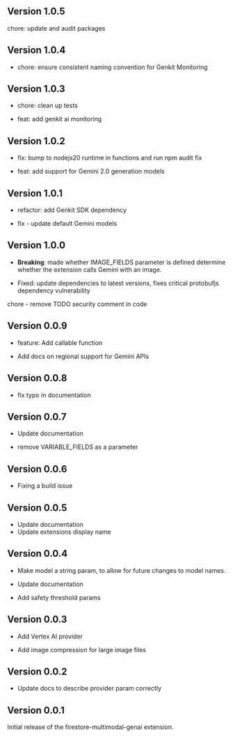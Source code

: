 ## Version 1.0.5

chore: update and audit packages

## Version 1.0.4

- chore: ensure consistent naming convention for Genkit Monitoring

## Version 1.0.3

- chore: clean up tests

- feat: add genkit ai monitoring

## Version 1.0.2

- fix: bump to nodejs20 runtime in functions and run npm audit fix

- feat: add support for Gemini 2.0 generation models

## Version 1.0.1

- refactor: add Genkit SDK dependency

- fix - update default Gemini models

## Version 1.0.0

- **Breaking**: made whether IMAGE_FIELDS parameter is defined determine whether the extension calls Gemini with an image.

- Fixed: update dependencies to latest versions, fixes critical protobufjs dependency vulnerability

chore - remove TODO security comment in code

## Version 0.0.9

- feature: Add callable function

- Add docs on regional support for Gemini APIs

## Version 0.0.8

- fix typo in documentation

## Version 0.0.7

- Update documentation

- remove VARIABLE_FIELDS as a parameter

## Version 0.0.6

- Fixing a build issue

## Version 0.0.5

- Update documentation
- Update extensions display name

## Version 0.0.4

- Make model a string param, to allow for future changes to model names.

- Update documentation

- Add safety threshold params

## Version 0.0.3

- Add Vertex AI provider

- Add image compression for large image files

## Version 0.0.2

- Update docs to describe provider param correctly

## Version 0.0.1

Initial release of the firestore-multimodal-genai extension.
